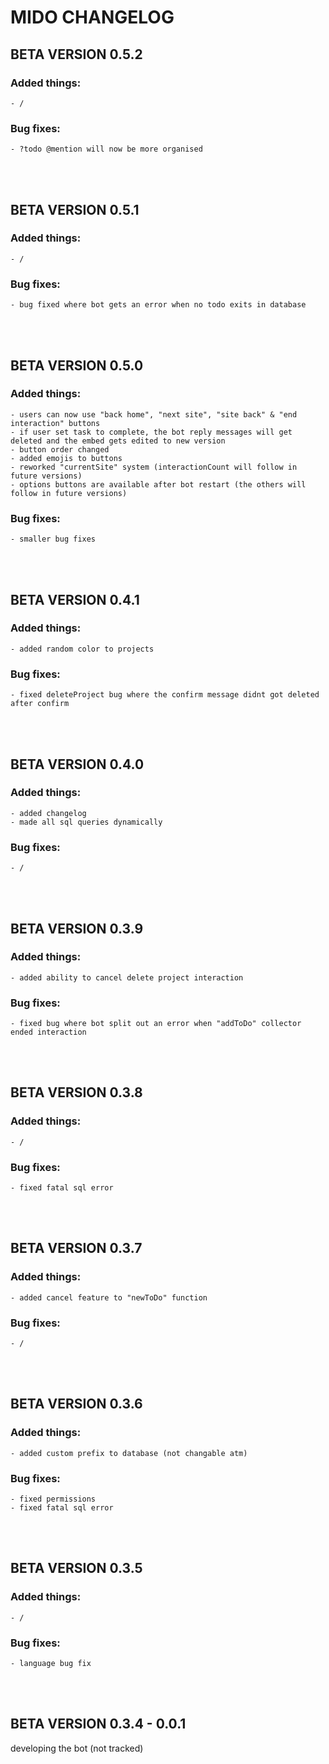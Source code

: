 <!-- 
! TEMPLATE|TEMPLATE|TEMPLATE|TEMPLATE|TEMPLATE|

## **TITLE**

### Added things:
    -

### Bug fixes:
    - 

<br><br> 

-->

# **MIDO CHANGELOG**

## **BETA VERSION 0.5.2**

### Added things:
    - /

### Bug fixes:
    - ?todo @mention will now be more organised
    
<br><br>

## **BETA VERSION 0.5.1**

### Added things:
    - /

### Bug fixes:
    - bug fixed where bot gets an error when no todo exits in database

<br><br>

## **BETA VERSION 0.5.0**

### Added things:
    - users can now use "back home", "next site", "site back" & "end interaction" buttons
    - if user set task to complete, the bot reply messages will get deleted and the embed gets edited to new version
    - button order changed
    - added emojis to buttons
    - reworked "currentSite" system (interactionCount will follow in future versions)
    - options buttons are available after bot restart (the others will follow in future versions)

### Bug fixes:
    - smaller bug fixes

<br><br>

## **BETA VERSION 0.4.1**

### Added things:
    - added random color to projects

### Bug fixes:
    - fixed deleteProject bug where the confirm message didnt got deleted after confirm

<br><br>

## **BETA VERSION 0.4.0**

### Added things:
    - added changelog
    - made all sql queries dynamically

### Bug fixes:
    - /

<br><br>

## **BETA VERSION 0.3.9**

### Added things:
    - added ability to cancel delete project interaction

### Bug fixes:
    - fixed bug where bot split out an error when "addToDo" collector ended interaction

<br><br>

## **BETA VERSION 0.3.8**

### Added things:
    - /

### Bug fixes:
    - fixed fatal sql error

<br><br>

## **BETA VERSION 0.3.7**

### Added things:
    - added cancel feature to "newToDo" function

### Bug fixes:
    - /

<br><br>

## **BETA VERSION 0.3.6**

### Added things:
    - added custom prefix to database (not changable atm)

### Bug fixes:
    - fixed permissions
    - fixed fatal sql error

<br><br>

## **BETA VERSION 0.3.5**

### Added things:
    - /

### Bug fixes:
    - language bug fix

<br><br>

## **BETA VERSION 0.3.4 - 0.0.1**

developing the bot (not tracked)
